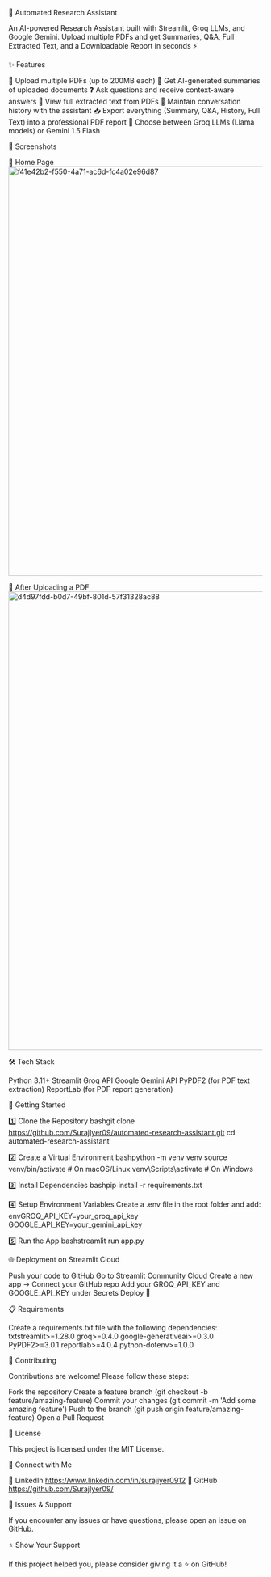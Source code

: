 📑 Automated Research Assistant

An AI-powered Research Assistant built with Streamlit, Groq LLMs, and Google Gemini.
Upload multiple PDFs and get Summaries, Q&A, Full Extracted Text, and a Downloadable Report in seconds ⚡


✨ Features

📂 Upload multiple PDFs (up to 200MB each)
📝 Get AI-generated summaries of uploaded documents
❓ Ask questions and receive context-aware answers
📖 View full extracted text from PDFs
💬 Maintain conversation history with the assistant
📥 Export everything (Summary, Q&A, History, Full Text) into a professional PDF report
🤖 Choose between Groq LLMs (Llama models) or Gemini 1.5 Flash


📸 Screenshots

🔹 Home Page
<img width="1886" height="810" alt="f41e42b2-f550-4a71-ac6d-fc4a02e96d87" src="https://github.com/user-attachments/assets/711e2a91-55e9-4216-a7b2-d0821b6717e7" />

🔹 After Uploading a PDF
<img width="1877" height="907" alt="d4d97fdd-b0d7-49bf-801d-57f31328ac88" src="https://github.com/user-attachments/assets/847e98c9-e5e8-4dcf-aa6a-792cc4c07f94" />


🛠️ Tech Stack


Python 3.11+
Streamlit
Groq API
Google Gemini API
PyPDF2 (for PDF text extraction)
ReportLab (for PDF report generation)


🚀 Getting Started

1️⃣ Clone the Repository
bashgit clone https://github.com/SurajIyer09/automated-research-assistant.git
cd automated-research-assistant

2️⃣ Create a Virtual Environment
bashpython -m venv venv
source venv/bin/activate   # On macOS/Linux
venv\Scripts\activate      # On Windows

3️⃣ Install Dependencies
bashpip install -r requirements.txt

4️⃣ Setup Environment Variables
Create a .env file in the root folder and add:
envGROQ_API_KEY=your_groq_api_key
GOOGLE_API_KEY=your_gemini_api_key

5️⃣ Run the App
bashstreamlit run app.py


🌐 Deployment on Streamlit Cloud

Push your code to GitHub
Go to Streamlit Community Cloud
Create a new app → Connect your GitHub repo
Add your GROQ_API_KEY and GOOGLE_API_KEY under Secrets
Deploy 🎉


📋 Requirements

Create a requirements.txt file with the following dependencies:
txtstreamlit>=1.28.0
groq>=0.4.0
google-generativeai>=0.3.0
PyPDF2>=3.0.1
reportlab>=4.0.4
python-dotenv>=1.0.0

🤝 Contributing

Contributions are welcome! Please follow these steps:

Fork the repository
Create a feature branch (git checkout -b feature/amazing-feature)
Commit your changes (git commit -m 'Add some amazing feature')
Push to the branch (git push origin feature/amazing-feature)
Open a Pull Request


📜 License

This project is licensed under the MIT License. 


🔗 Connect with Me

💼 LinkedIn https://www.linkedin.com/in/surajiyer0912
🐙 GitHub https://github.com/SurajIyer09/


🐛 Issues & Support

If you encounter any issues or have questions, please open an issue on GitHub.

⭐ Show Your Support

If this project helped you, please consider giving it a ⭐ on GitHub!

